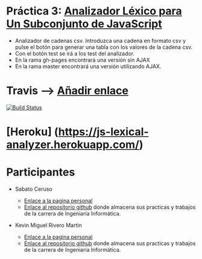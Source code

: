 # Práctica 3: [Analizador Léxico para Un Subconjunto de JavaScript](http://kevinrm.github.io/pl_practica_3/)

- Analizador de cadenas csv. Introduzca una cadena en formato csv y pulse el botón para generar una tabla con los valores de la cadena csv. 
- Con el botón test se irá a los test del analizador.
- En la rama gh-pages encontrará una versión sin AJAX
- En la rama master encontrará una versión utilizando AJAX.

# Travis --> [Añadir enlace]()
[![Build Status](.svg)]()

# [Heroku] (https://js-lexical-analyzer.herokuapp.com/)

# Participantes 
- Sabato Ceruso
	- [Enlace a la pagina personal](http://alu0100764666.github.io)
	- [Enlace al repositorio github](https://github.com/alu0100764666) donde almacena sus practicas y trabajos de la carrera de Ingeniaría Informática.

- Kevin Miguel Rivero Martin
	- [Enlace a la pagina personal](http://kevinrm.github.io)
	- [Enlace al repositorio github](https://github.com/KevinRM) donde almacena sus practicas y trabajos de la carrera de Ingeniaría Informática. 
